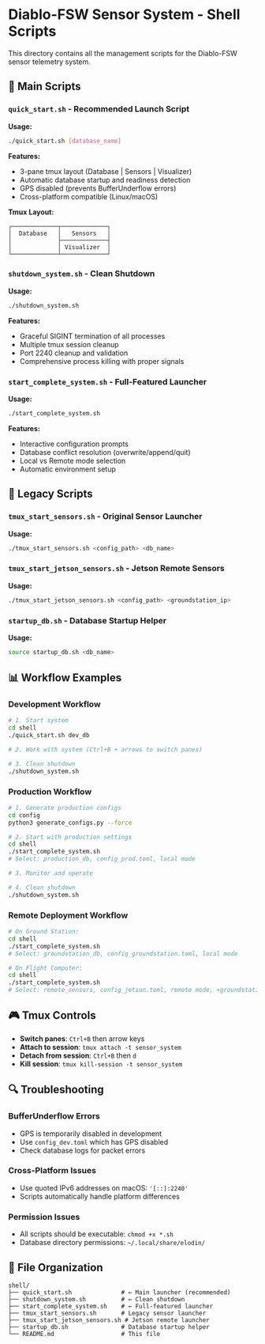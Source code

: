 # Diablo-FSW Sensor System - Shell Scripts

This directory contains all the management scripts for the Diablo-FSW sensor telemetry system.

## 🚀 **Main Scripts**

### **`quick_start.sh`** - Recommended Launch Script
**Usage:**
```bash
./quick_start.sh [database_name]
```

**Features:**
- 3-pane tmux layout (Database | Sensors | Visualizer)
- Automatic database startup and readiness detection
- GPS disabled (prevents BufferUnderflow errors)
- Cross-platform compatible (Linux/macOS)

**Tmux Layout:**
```
┌─────────────┬─────────────┐
│  Database   │   Sensors   │
│             ├─────────────┤
│             │ Visualizer  │
└─────────────┴─────────────┘
```

### **`shutdown_system.sh`** - Clean Shutdown
**Usage:**
```bash
./shutdown_system.sh
```

**Features:**
- Graceful SIGINT termination of all processes
- Multiple tmux session cleanup
- Port 2240 cleanup and validation
- Comprehensive process killing with proper signals

### **`start_complete_system.sh`** - Full-Featured Launcher
**Usage:**
```bash
./start_complete_system.sh
```

**Features:**
- Interactive configuration prompts
- Database conflict resolution (overwrite/append/quit)
- Local vs Remote mode selection
- Automatic environment setup

## 🔧 **Legacy Scripts**

### **`tmux_start_sensors.sh`** - Original Sensor Launcher
**Usage:**
```bash
./tmux_start_sensors.sh <config_path> <db_name>
```

### **`tmux_start_jetson_sensors.sh`** - Jetson Remote Sensors
**Usage:**
```bash
./tmux_start_jetson_sensors.sh <config_path> <groundstation_ip>
```

### **`startup_db.sh`** - Database Startup Helper
**Usage:**
```bash
source startup_db.sh <db_name>
```

## 📊 **Workflow Examples**

### **Development Workflow**
```bash
# 1. Start system
cd shell
./quick_start.sh dev_db

# 2. Work with system (Ctrl+B + arrows to switch panes)

# 3. Clean shutdown
./shutdown_system.sh
```

### **Production Workflow**
```bash
# 1. Generate production configs
cd config
python3 generate_configs.py --force

# 2. Start with production settings
cd shell
./start_complete_system.sh
# Select: production_db, config_prod.toml, local mode

# 3. Monitor and operate

# 4. Clean shutdown
./shutdown_system.sh
```

### **Remote Deployment Workflow**
```bash
# On Ground Station:
cd shell
./start_complete_system.sh
# Select: groundstation_db, config_groundstation.toml, local mode

# On Flight Computer:
cd shell
./start_complete_system.sh  
# Select: remote_sensors, config_jetson.toml, remote mode, <groundstation_ip>
```

## 🎮 **Tmux Controls**

- **Switch panes**: `Ctrl+B` then arrow keys
- **Attach to session**: `tmux attach -t sensor_system`
- **Detach from session**: `Ctrl+B` then `d`
- **Kill session**: `tmux kill-session -t sensor_system`

## 🔍 **Troubleshooting**

### **BufferUnderflow Errors**
- GPS is temporarily disabled in development
- Use `config_dev.toml` which has GPS disabled
- Check database logs for packet errors

### **Cross-Platform Issues**
- Use quoted IPv6 addresses on macOS: `'[::]:2240'`
- Scripts automatically handle platform differences

### **Permission Issues**
- All scripts should be executable: `chmod +x *.sh`
- Database directory permissions: `~/.local/share/elodin/`

## 📁 **File Organization**

```
shell/
├── quick_start.sh              # ← Main launcher (recommended)
├── shutdown_system.sh          # ← Clean shutdown
├── start_complete_system.sh    # ← Full-featured launcher
├── tmux_start_sensors.sh       # Legacy sensor launcher
├── tmux_start_jetson_sensors.sh # Jetson remote launcher
├── startup_db.sh               # Database startup helper
└── README.md                   # This file
```
